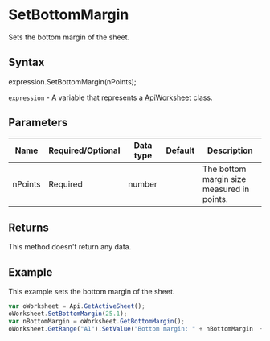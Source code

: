 # SetBottomMargin

Sets the bottom margin of the sheet.

## Syntax

expression.SetBottomMargin(nPoints);

`expression` - A variable that represents a [ApiWorksheet](../ApiWorksheet.md) class.

## Parameters

| **Name** | **Required/Optional** | **Data type** | **Default** | **Description** |
| ------------- | ------------- | ------------- | ------------- | ------------- |
| nPoints | Required | number |  | The bottom margin size measured in points. |

## Returns

This method doesn't return any data.

## Example

This example sets the bottom margin of the sheet.

```javascript
var oWorksheet = Api.GetActiveSheet();
oWorksheet.SetBottomMargin(25.1);
var nBottomMargin = oWorksheet.GetBottomMargin();
oWorksheet.GetRange("A1").SetValue("Bottom margin: " + nBottomMargin  + " mm");
```
